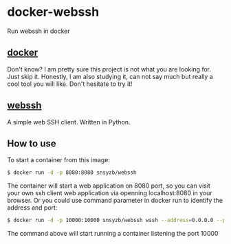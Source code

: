 # docker-webssh
Run webssh in docker

## [docker](http://www.docker.com)
Don't know? I am pretty sure this project is not what you are looking for. Just skip it. 
Honestly, I am also studying it, can not say much but really a cool tool you will like. Don't hesitate to try it!

## [webssh](https://github.com/huashengdun/webssh)

A simple web SSH client. Written in Python.

## How to use

To start a container from this image:
``` bash
$ docker run -d -p 8080:8080 snsyzb/webssh
```
The container will start a web application on 8080 port, so you can  visit your own ssh client web application via openning localhost:8080 in your browser. Or you could use command parameter in docker run to identify the address and port:

```bash
$ docker run -d -p 10000:10000 snsyzb/webssh wssh --address=0.0.0.0 --port=10000
```

The command above will start running a container listening the port 10000